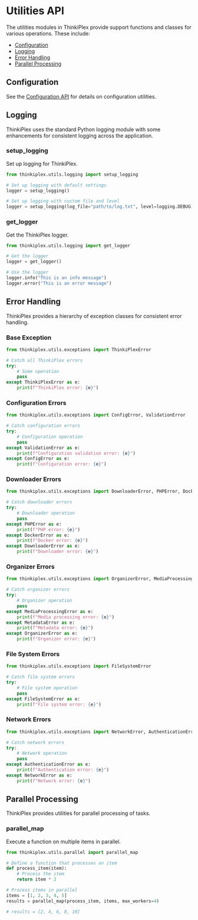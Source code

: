 # Utilities API

The utilities modules in ThinkiPlex provide support functions and classes for various operations. These include:

- [Configuration](#configuration)
- [Logging](#logging)
- [Error Handling](#error-handling)
- [Parallel Processing](#parallel-processing)

## Configuration

See the [Configuration API](config.md) for details on configuration utilities.

## Logging

ThinkiPlex uses the standard Python logging module with some enhancements for consistent logging across the application.

### setup_logging

Set up logging for ThinkiPlex.

```python
from thinkiplex.utils.logging import setup_logging

# Set up logging with default settings
logger = setup_logging()

# Set up logging with custom file and level
logger = setup_logging(log_file="path/to/log.txt", level=logging.DEBUG)
```

### get_logger

Get the ThinkiPlex logger.

```python
from thinkiplex.utils.logging import get_logger

# Get the logger
logger = get_logger()

# Use the logger
logger.info("This is an info message")
logger.error("This is an error message")
```

## Error Handling

ThinkiPlex provides a hierarchy of exception classes for consistent error handling.

### Base Exception

```python
from thinkiplex.utils.exceptions import ThinkiPlexError

# Catch all ThinkiPlex errors
try:
    # Some operation
    pass
except ThinkiPlexError as e:
    print(f"ThinkiPlex error: {e}")
```

### Configuration Errors

```python
from thinkiplex.utils.exceptions import ConfigError, ValidationError

# Catch configuration errors
try:
    # Configuration operation
    pass
except ValidationError as e:
    print(f"Configuration validation error: {e}")
except ConfigError as e:
    print(f"Configuration error: {e}")
```

### Downloader Errors

```python
from thinkiplex.utils.exceptions import DownloaderError, PHPError, DockerError

# Catch downloader errors
try:
    # Downloader operation
    pass
except PHPError as e:
    print(f"PHP error: {e}")
except DockerError as e:
    print(f"Docker error: {e}")
except DownloaderError as e:
    print(f"Downloader error: {e}")
```

### Organizer Errors

```python
from thinkiplex.utils.exceptions import OrganizerError, MediaProcessingError, MetadataError

# Catch organizer errors
try:
    # Organizer operation
    pass
except MediaProcessingError as e:
    print(f"Media processing error: {e}")
except MetadataError as e:
    print(f"Metadata error: {e}")
except OrganizerError as e:
    print(f"Organizer error: {e}")
```

### File System Errors

```python
from thinkiplex.utils.exceptions import FileSystemError

# Catch file system errors
try:
    # File system operation
    pass
except FileSystemError as e:
    print(f"File system error: {e}")
```

### Network Errors

```python
from thinkiplex.utils.exceptions import NetworkError, AuthenticationError

# Catch network errors
try:
    # Network operation
    pass
except AuthenticationError as e:
    print(f"Authentication error: {e}")
except NetworkError as e:
    print(f"Network error: {e}")
```

## Parallel Processing

ThinkiPlex provides utilities for parallel processing of tasks.

### parallel_map

Execute a function on multiple items in parallel.

```python
from thinkiplex.utils.parallel import parallel_map

# Define a function that processes an item
def process_item(item):
    # Process the item
    return item * 2

# Process items in parallel
items = [1, 2, 3, 4, 5]
results = parallel_map(process_item, items, max_workers=4)

# results = [2, 4, 6, 8, 10]
```
